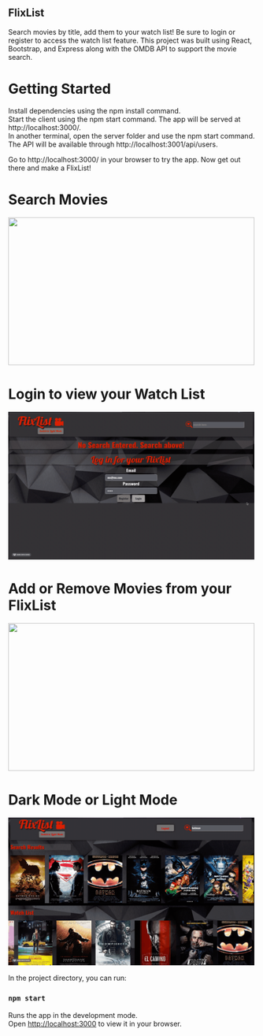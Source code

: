 ## FlixList

Search movies by title, add them to your watch list! Be sure to login or register to access the watch list feature. This project was built using React, Bootstrap, and Express along with the OMDB API to support the movie search.

# Getting Started

Install dependencies using the npm install command. <br>
Start the client using the npm start command. The app will be served at http://localhost:3000/. <br>
In another terminal, open the server folder and use the npm start command. The API will be available through http://localhost:3001/api/users. <br>

Go to http://localhost:3000/ in your browser to try the app. Now get out there and make a FlixList! <br>

# Search Movies

<img src="https://github.com/keepitclassick/FlixList/blob/master/public/Read-me%20Gifs/2022-02-11%2013.31.04.gif?raw=true" width="500" height="300"/>

# Login to view your Watch List

<img src="https://github.com/keepitclassick/FlixList/blob/master/public/Read-me%20Gifs/2022-02-11%2013.30.40.gif?raw=true" width="500" height="300"/>

# Add or Remove Movies from your FlixList

<img src="https://github.com/keepitclassick/FlixList/blob/master/public/Read-me%20Gifs/2022-02-11%2013.33.02.gif?raw=true" width="500" height="300"/>

# Dark Mode or Light Mode

<img src="https://github.com/keepitclassick/FlixList/blob/master/public/Read-me%20Gifs/2022-02-11%2013.36.35.gif?raw=true" width="500" height="300"/>

In the project directory, you can run:

### `npm start`

Runs the app in the development mode.\
Open [http://localhost:3000](http://localhost:3000) to view it in your browser.
